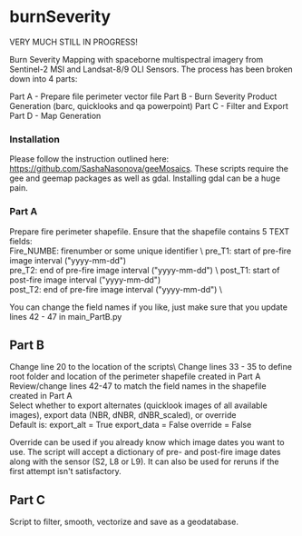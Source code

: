 # burnSeverity

VERY MUCH STILL IN PROGRESS!

Burn Severity Mapping with spaceborne multispectral imagery from Sentinel-2 MSI and Landsat-8/9 OLI Sensors.
The process has been broken down into 4 parts:
    
Part A - Prepare file perimeter vector file
Part B - Burn Severity Product Generation (barc, quicklooks and qa powerpoint)
Part C - Filter and Export 
Part D - Map Generation

### Installation
Please follow the instruction outlined here: https://github.com/SashaNasonova/geeMosaics. These scripts require the gee and geemap packages as well as gdal.
Installing gdal can be a huge pain. 

### Part A
Prepare fire perimeter shapefile. Ensure that the shapefile contains 5 TEXT fields: \
Fire_NUMBE: firenumber or some unique identifier \ 
pre_T1: start of pre-fire image interval ("yyyy-mm-dd") \
pre_T2: end of pre-fire image interval ("yyyy-mm-dd") \ 
post_T1: start of post-fire image interval ("yyyy-mm-dd") \
post_T2: end of pre-fire image interval ("yyyy-mm-dd") \

You can change the field names if you like, just make sure that you update lines 42 - 47 in main_PartB.py

## Part B
Change line 20 to the location of the scripts\ 
Change lines 33 - 35 to define root folder and location of the perimeter shapefile created in Part A\
Review/change lines 42-47 to match the field names in the shapefile created in Part A\
Select whether to export alternates (quicklook images of all available images), export data (NBR, dNBR, dNBR_scaled), or override \
Default is:
    export_alt = True
    export_data = False
    override = False

Override can be used if you already know which image dates you want to use. The script will accept a dictionary of pre- and post-fire image dates along
with the sensor (S2, L8 or L9). It can also be used for reruns if the first attempt isn't satisfactory.

## Part C
Script to filter, smooth, vectorize and save as a geodatabase. 
